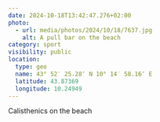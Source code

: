 ```yaml
---
date: 2024-10-18T13:42:47.276+02:00
photo:
  - url: media/photos/2024/10/18/7637.jpg
    alt: A pull bar on the beach
category: sport
visibility: public
location:
  type: geo
  name: 43° 52′ 25.28″ N 10° 14′ 58.16″ E
  latitude: 43.87369
  longitude: 10.24949
---
```


Calisthenics on the beach
